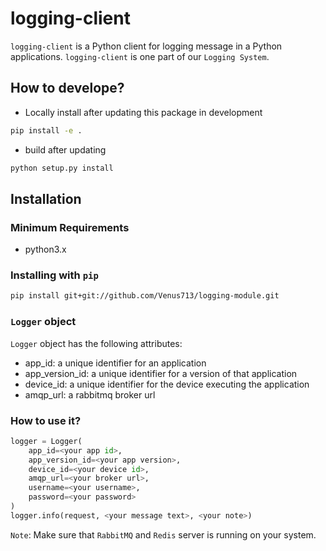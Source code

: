 # logging-client

`logging-client` is a Python client for logging message in a Python applications.
`logging-client` is one part of our `Logging System`.

## How to develope?

- Locally install after updating this package in development

```bash
pip install -e .
```

- build after updating

```bash
python setup.py install
```

## Installation

### Minimum Requirements

- python3.x

### Installing with `pip`

```bash
pip install git+git://github.com/Venus713/logging-module.git
```

### `Logger` object

`Logger` object has the following attributes:

- app_id: a unique identifier for an application
- app_version_id: a unique identifier for a version of that application
- device_id: a unique identifier for the device executing the application
- amqp_url: a rabbitmq broker url

### How to use it?

```python
logger = Logger(
    app_id=<your app id>,
    app_version_id=<your app version>,
    device_id=<your device id>,
    amqp_url=<your broker url>,
    username=<your username>,
    password=<your password>
)
logger.info(request, <your message text>, <your note>)
```

`Note`: Make sure that `RabbitMQ` and `Redis` server is running on your system.
